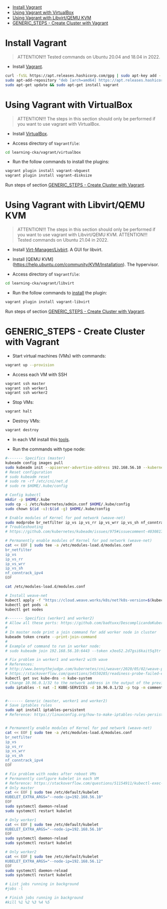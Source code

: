 <!-- TOC -->

- [Install Vagrant](#install-vagrant)
- [Using Vagrant with VirtualBox](#using-vagrant-with-virtualbox)
- [Using Vagrant with Libvirt/QEMU KVM](#using-vagrant-with-libvirtqemu-kvm)
- [GENERIC_STEPS - Create Cluster with Vagrant](#generic_steps---create-cluster-with-vagrant)

<!-- TOC -->


# Install Vagrant

> ATTENTION!!! Tested commands on Ubuntu 20.04 and 18.04 in 2022.

* Install [Vagrant](https://www.vagrantup.com/downloads).

```bash
curl -fsSL https://apt.releases.hashicorp.com/gpg | sudo apt-key add -
sudo apt-add-repository "deb [arch=amd64] https://apt.releases.hashicorp.com $(lsb_release -cs) main"
sudo apt-get update && sudo apt-get install vagrant
```

# Using Vagrant with VirtualBox

> ATTENTION!!! The steps in this section should only be performed if you want to use vagrant with VirtualBox.

* Install [VirtualBox](https://www.virtualbox.org/wiki/Linux_Downloads).

* Access directory of ``Vagrantfile``:

```bash
cd learning-cka/vagrant/virtualbox
```

* Run the follow commands to install the plugins:

```bash
vagrant plugin install vagrant-vbguest
vagrant plugin install vagrant-disksize
```

Run steps of section [GENERIC_STEPS - Create Cluster with Vagrant](#generic_steps---create-cluster-with-vagrant).


# Using Vagrant with Libvirt/QEMU KVM

> ATTENTION!!! The steps in this section should only be performed if you want to use vagrant with Libvirt/QEMU KVM.
> ATTENTION!!! Tested commands on Ubuntu 21.04 in 2022.

* Install [Virt-Manager/Livbirt](https://ubuntu.com/server/docs/virtualization-virt-tools). A GUI for libvirt.
* Install [QEMU KVM] (https://help.ubuntu.com/community/KVM/Installation). The hypervisor.

* Access directory of ``Vagrantfile``:

```bash
cd learning-cka/vagrant/libvirt
```

* Run the follow commands to [install](https://github.com/vagrant-libvirt/vagrant-libvirt#installation) the plugin:

```bash
vagrant plugin install vagrant-libvirt
```

Run steps of section [GENERIC_STEPS - Create Cluster with Vagrant](#generic_steps---create-cluster-with-vagrant).

# GENERIC_STEPS - Create Cluster with Vagrant

* Start virtual machines (VMs) with commands:

```bash
vagrant up --provision
```

* Access each VM with SSH

```bash
vagrant ssh master
vagrant ssh worker1
vagrant ssh worker2
```

* Stop VMs:

```bash
vagrant halt
```

* Destroy VMs:

```bash
vagrant destroy
```

* In each VM install this [tools](tools.md).

* Run the commands with type node:

```bash
#------- Specifics (master)
kubeadm config images pull
sudo kubeadm init --apiserver-advertise-address 192.168.56.10 --kubernetes-version 1.22.6
# Reset configuration
# sudo kubeadm reset
# sudo rm -rf /etc/cni/net.d
# sudo rm $HOME/.kube/config

# Config kubectl
mkdir -p $HOME/.kube
sudo cp -i /etc/kubernetes/admin.conf $HOME/.kube/config
sudo chown $(id -u):$(id -g) $HOME/.kube/config

# Enable modules of Kernel for pod network (weave-net)
sudo modprobe br_netfilter ip_vs ip_vs_rr ip_vs_wrr ip_vs_sh nf_conntrack_ipv4
# Troubleshooting
# https://github.com/kubernetes/kubeadm/issues/975#issuecomment-403081740

# Permanently enable modules of Kernel for pod network (weave-net)
cat << EOF | sudo tee -a /etc/modules-load.d/modules.conf
br_netfilter
ip_vs
ip_vs_rr
ip_vs_wrr
ip_vs_sh
nf_conntrack_ipv4 
EOF

cat /etc/modules-load.d/modules.conf

# Install weave-net
kubectl apply -f "https://cloud.weave.works/k8s/net?k8s-version=$(kubectl version | base64 | tr -d '\n')"
kubectl get pods -A
kubectl get nodes

#------- Specifics (worker1 and worker2)
# Allow all these ports: https://github.com/badtuxx/DescomplicandoKubernetes/blob/main/pt/day_one/descomplicando_kubernetes.md#portas-que-devemos-nos-preocupar
#
# In master node print a join command for add worker node in cluster
kubeadm token create --print-join-command
#
# Example of command to run in worker node:
# sudo kubeadm join 192.168.56.10:6443 --token x3eo52.2d7gsi6kait5q3tr --discovery-token-ca-cert-hash sha256:24af0d70399747b37b2684886fc8fe3f8585ecfbfae83872249872d5ea36261f

# Fix problem in worker1 and worker2 with wave
# References:
# http://www.bennythejudge.com/kubernetes/cni/weaver/2020/05/02/weave-pod-crashes-on-worker-digitalocean.html
# https://stackoverflow.com/questions/54550285/readiness-probe-failed-error-in-weave-kubernetes
kubectl get svc kube-dns -n kube-system
# Change 10.96.0.1/32 to the network address in the output of the previous command
sudo iptables -t nat -I KUBE-SERVICES -d 10.96.0.1/32 -p tcp -m comment --comment "default/kubernetes:https cluster IP" -m tcp --dport 443 -j KUBE-MARK-MASQ


#------- Generic (master, worker1 and worker2)
# Save iptables rules
sudo apt install iptables-persistent
# Reference: https://linuxconfig.org/how-to-make-iptables-rules-persistent-after-reboot-on-linux


# Permanently enable modules of Kernel for pod network (weave-net)
cat << EOF | sudo tee -a /etc/modules-load.d/modules.conf
br_netfilter
ip_vs
ip_vs_rr
ip_vs_wrr
ip_vs_sh
nf_conntrack_ipv4 
EOF

# Fix problem with nodes after reboot VMs
# Permanently configure kubelet in each VM
# Reference: https://stackoverflow.com/questions/51154911/kubectl-exec-results-in-error-unable-to-upgrade-connection-pod-does-not-exi
# Only master
cat << EOF | sudo tee /etc/default/kubelet
KUBELET_EXTRA_ARGS="--node-ip=192.168.56.10"
EOF
sudo systemctl daemon-reload
sudo systemctl restart kubelet

# Only worker1
cat << EOF | sudo tee /etc/default/kubelet
KUBELET_EXTRA_ARGS="--node-ip=192.168.56.10"
EOF
sudo systemctl daemon-reload
sudo systemctl restart kubelet

# Only worker2
cat << EOF | sudo tee /etc/default/kubelet
KUBELET_EXTRA_ARGS="--node-ip=192.168.56.12"
EOF
sudo systemctl daemon-reload
sudo systemctl restart kubelet

# List jobs running in background
#jobs -l

# Finish jobs running in background
#kill %1 %2 %3 %4 %5
```
